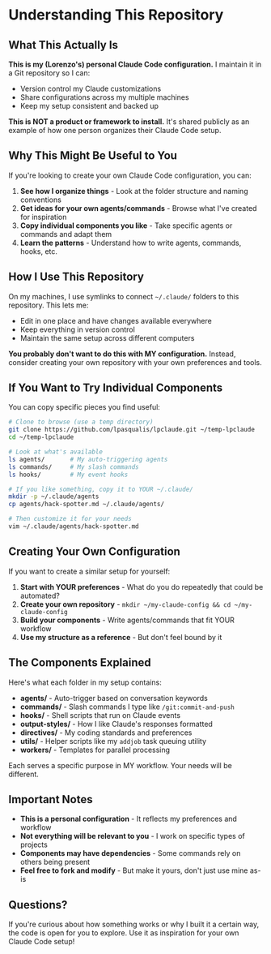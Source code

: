 # Understanding This Repository

## What This Actually Is

**This is my (Lorenzo's) personal Claude Code configuration.** I maintain it in a Git repository so I can:
- Version control my Claude customizations
- Share configurations across my multiple machines
- Keep my setup consistent and backed up

**This is NOT a product or framework to install.** It's shared publicly as an example of how one person organizes their Claude Code setup.

## Why This Might Be Useful to You

If you're looking to create your own Claude Code configuration, you can:
1. **See how I organize things** - Look at the folder structure and naming conventions
2. **Get ideas for your own agents/commands** - Browse what I've created for inspiration
3. **Copy individual components you like** - Take specific agents or commands and adapt them
4. **Learn the patterns** - Understand how to write agents, commands, hooks, etc.

## How I Use This Repository

On my machines, I use symlinks to connect `~/.claude/` folders to this repository. This lets me:
- Edit in one place and have changes available everywhere
- Keep everything in version control
- Maintain the same setup across different computers

**You probably don't want to do this with MY configuration.** Instead, consider creating your own repository with your own preferences and tools.

## If You Want to Try Individual Components

You can copy specific pieces you find useful:

```bash
# Clone to browse (use a temp directory)
git clone https://github.com/lpasqualis/lpclaude.git ~/temp-lpclaude
cd ~/temp-lpclaude

# Look at what's available
ls agents/       # My auto-triggering agents
ls commands/     # My slash commands
ls hooks/        # My event hooks

# If you like something, copy it to YOUR ~/.claude/
mkdir -p ~/.claude/agents
cp agents/hack-spotter.md ~/.claude/agents/

# Then customize it for your needs
vim ~/.claude/agents/hack-spotter.md
```

## Creating Your Own Configuration

If you want to create a similar setup for yourself:

1. **Start with YOUR preferences** - What do you do repeatedly that could be automated?
2. **Create your own repository** - `mkdir ~/my-claude-config && cd ~/my-claude-config`
3. **Build your components** - Write agents/commands that fit YOUR workflow
4. **Use my structure as a reference** - But don't feel bound by it

## The Components Explained

Here's what each folder in my setup contains:

- **agents/** - Auto-trigger based on conversation keywords
- **commands/** - Slash commands I type like `/git:commit-and-push`
- **hooks/** - Shell scripts that run on Claude events
- **output-styles/** - How I like Claude's responses formatted
- **directives/** - My coding standards and preferences
- **utils/** - Helper scripts like my `addjob` task queuing utility
- **workers/** - Templates for parallel processing

Each serves a specific purpose in MY workflow. Your needs will be different.

## Important Notes

- **This is a personal configuration** - It reflects my preferences and workflow
- **Not everything will be relevant to you** - I work on specific types of projects
- **Components may have dependencies** - Some commands rely on others being present
- **Feel free to fork and modify** - But make it yours, don't just use mine as-is

## Questions?

If you're curious about how something works or why I built it a certain way, the code is open for you to explore. Use it as inspiration for your own Claude Code setup!